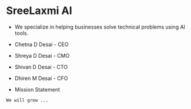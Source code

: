 # SreeLaxmi AI

* We specialize in helping businesses solve technical problems using AI tools.

* Chetna D Desai - CEO
* Shreya D Desai - CMO
* Shivan D Desai - CTO
* Dhiren M Desai - CFO


* Mission Statement
```
We will grow ...

```

